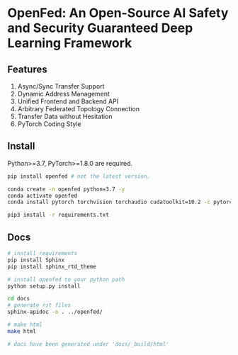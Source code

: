 # OpenFed: An Open-Source AI Safety and Security Guaranteed Deep Learning Framework

## Features

1. Async/Sync Transfer Support
2. Dynamic Address Management
3. Unified Frontend and Backend API
4. Arbitrary Federated Topology Connection
5. Transfer Data without Hesitation
6. PyTorch Coding Style

## Install

Python>=3.7, PyTorch>=1.8.0 are required.

```bash
pip install openfed # not the latest version.
```

```bash
conda create -n openfed python=3.7 -y
conda activate openfed
conda install pytorch torchvision torchaudio cudatoolkit=10.2 -c pytorch-lts -y

pip3 install -r requirements.txt
```

## Docs

```bash
# install requirements
pip install Sphinx
pip install sphinx_rtd_theme

# install openfed to your python path
python setup.py install

cd docs
# generate rst files
sphinx-apidoc -o . ../openfed/

# make html
make html

# docs have been generated under 'docs/_build/html'
```
